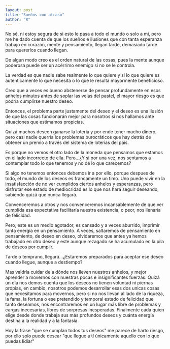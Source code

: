```yaml
---
layout: post
title: "Sueños con atraso"
author: "R"
---
```


No sé, ni estoy segura de si esto le pasa a todo el mundo o solo a mi, pero me he dado cuenta de que los sueños e ilusiones que con tanta esperanza trabajo en corazón, mente y pensamiento, llegan tarde, demasiado tarde para quererlos cuando llegan.

De algun modo creo es el orden natural de las cosas, pues la mente aunque poderosa puede ser un acérrimo enemigo si no se le controla.

La verdad es que nadie sabe realmente lo que quiere y si lo que quiere es autenticamente lo que necesita o lo que le resulta mayormente beneficioso. 

Creo que a veces es bueno abstenerse de pensar profundamente en esos anhelos minutos antes de soplar las velas del pastel, el mayor riesgo es que podría cumplirse nuestro deseo.

Entonces, el problema parte justamente del deseo y el deseo es una ilusión de que las cosas funcionarán mejor para nosotros si nos hallamos ante situaciones que estimamos propicias.

Quizá muchos deseen ganarse la loteria y por ende tener mucho dinero, pero casi nadie querría los problemas burocráticos que hay detrás de obtener un premio a través del sistema de loterias del país.

Es porque no vemos el otro lado de la moneda que pensamos que estamos en el lado incorrecto de ella. Pero...¿Y si por una vez, nos sentamos a contemplar todo lo que tenemos y no de lo que carecemos?

Si algo no tenemos entonces debemos ir a por ello, porque despues de todo, el mundo de los deseos es francamente un timo. Uno puede vivir en la insatisfacción de no ver cumplidos ciertos anhelos y esperanzas, pero disfrutar ese estado de mediocridad es lo que nos hará seguir deseando, sabiendo quizá que nunca llegará.

Convenceremos a otros y nos convenceremos incansablemente de que ver cumplida esa expectativa facilitaría nuestra existencia, o peor, nos llenaría de felicidad.

Pero, este es un medio agotador, es cansado y a veces aburrido, imprimir tanta energía en un pensamiento. A veces, saltaremos de pensamiento en pensamiento, de deseo en deseo, olvidaremos que antes ya hemos trabajado en otro deseo y este aunque rezagado se ha acumulado en la pila de deseos por cumplir.

Tarde o temprano, llegará...¿Estaremos preparados para aceptar ese deseo cuando llegue, aunque a destiempo?

Mas valdría cuidar de a dónde nos lleven nuestros anhelos, y mejor aprender a movernos con nuestras pocas e insignificantes fuerzas. Quizá un día nos demos cuenta que los deseos no tienen voluntad ni piernas propias, en cambio, nosotros podemos desarrollar esas dos unicas cosas que necesitamos para movernos, pero si no nos llevan al lado de la riqueza, la fama, la fortuna o ese pretendido y temporal estado de felicidad que tanto deseamos, nos encontraremos en un lugar más libre de problemas y cargas inecesarias, libres de sorpresas inesperadas. Finalmente cada quien elige desde donde trabaja sus más profundos deseos y cuánta energía destina a la realidad y a la fantasía.

Hoy la frase "que se cumplan todos tus deseos" me parece de harto riesgo, por ello solo puede desear "que llegue a tí únicamente aquello con lo que puedas lidiar"



